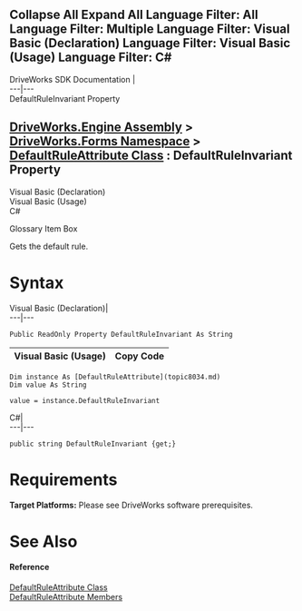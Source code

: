 Collapse All Expand All Language Filter: All  Language Filter: Multiple  Language Filter: Visual Basic (Declaration) Language Filter: Visual Basic (Usage) Language Filter: C#  
---  
DriveWorks SDK Documentation  |   
---|---  
DefaultRuleInvariant Property   
  
[DriveWorks.Engine Assembly](topic2156.md) > [DriveWorks.Forms Namespace](topic7266.md) > [DefaultRuleAttribute Class](topic8034.md) : DefaultRuleInvariant Property  
---  
  
Visual Basic (Declaration)    
Visual Basic (Usage)    
C# 

Glossary Item Box

Gets the default rule. 

# Syntax

Visual Basic (Declaration)|   
---|---  
      
    
    Public ReadOnly Property DefaultRuleInvariant As String  
  
Visual Basic (Usage)| Copy Code  
---|---  
      
    
    Dim instance As [DefaultRuleAttribute](topic8034.md)
    Dim value As String
     
    value = instance.DefaultRuleInvariant  
  
C#|   
---|---  
      
    
    public string DefaultRuleInvariant {get;}  
  
# Requirements

**Target Platforms:** Please see DriveWorks software prerequisites.

# See Also

#### Reference

[DefaultRuleAttribute Class](topic8034.md)   
[DefaultRuleAttribute Members](topic8035.md)


